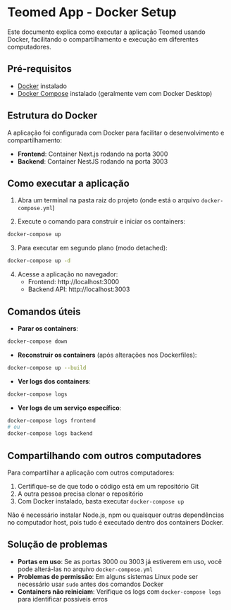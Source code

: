 # Teomed App - Docker Setup

Este documento explica como executar a aplicação Teomed usando Docker, facilitando o compartilhamento e execução em diferentes computadores.

## Pré-requisitos

- [Docker](https://www.docker.com/get-started) instalado
- [Docker Compose](https://docs.docker.com/compose/install/) instalado (geralmente vem com Docker Desktop)

## Estrutura do Docker

A aplicação foi configurada com Docker para facilitar o desenvolvimento e compartilhamento:

- **Frontend**: Container Next.js rodando na porta 3000
- **Backend**: Container NestJS rodando na porta 3003

## Como executar a aplicação

1. Abra um terminal na pasta raiz do projeto (onde está o arquivo `docker-compose.yml`)

2. Execute o comando para construir e iniciar os containers:

```bash
docker-compose up
```

3. Para executar em segundo plano (modo detached):

```bash
docker-compose up -d
```

4. Acesse a aplicação no navegador:
   - Frontend: http://localhost:3000
   - Backend API: http://localhost:3003

## Comandos úteis

- **Parar os containers**:
```bash
docker-compose down
```

- **Reconstruir os containers** (após alterações nos Dockerfiles):
```bash
docker-compose up --build
```

- **Ver logs dos containers**:
```bash
docker-compose logs
```

- **Ver logs de um serviço específico**:
```bash
docker-compose logs frontend
# ou
docker-compose logs backend
```

## Compartilhando com outros computadores

Para compartilhar a aplicação com outros computadores:

1. Certifique-se de que todo o código está em um repositório Git
2. A outra pessoa precisa clonar o repositório
3. Com Docker instalado, basta executar `docker-compose up`

Não é necessário instalar Node.js, npm ou quaisquer outras dependências no computador host, pois tudo é executado dentro dos containers Docker.

## Solução de problemas

- **Portas em uso**: Se as portas 3000 ou 3003 já estiverem em uso, você pode alterá-las no arquivo `docker-compose.yml`
- **Problemas de permissão**: Em alguns sistemas Linux pode ser necessário usar `sudo` antes dos comandos Docker
- **Containers não reiniciam**: Verifique os logs com `docker-compose logs` para identificar possíveis erros
